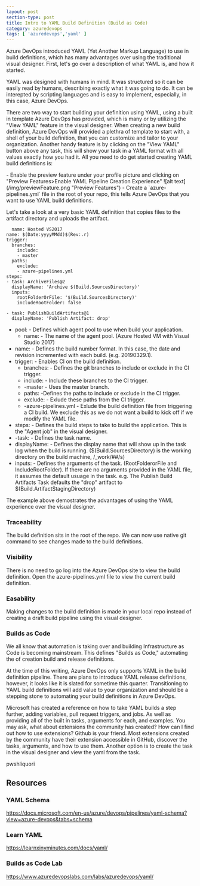 ```yaml
---
layout: post
section-type: post
title: Intro to YAML Build Definition (Build as Code)
category: azuredevops
tags: [ 'azuredevops','yaml' ]
---
```


Azure DevOps introduced YAML (Yet Another Markup Language) to use in build definitions, which has many advantages over using the traditional visual designer. First, let's go over a description of what YAML is, and how it started. 

YAML was designed with humans in mind. It was structured so it can be easily read by humans, describing exactly what it was going to do. It can be interepted by scripting languages and is easy to implement, especially, in this case, Azure DevOps. 

There are two way to start building your definition using YAML, using a built in template Azure DevOps has provided, which is many or by utilizing the "View YAML" feature in the visual designer. When creating a new build definition, Azure DevOps will provided a plethra of template to start with, a shell of your build definition, that you can customize and tailor to your organization. Another handy feature is by clicking on the "View YAML" button above any task, this will show your task in a YAML format with all values exactly how you had it. All you need to do get started creating YAML build definitions is:

<p  align="left">
- Enable the preview feature under your profile picture and clicking on "Preview Features>Enable YAML Pipeline Creation Experience" 
![alt text](/img/previewFeature.png "Preview Features")
- Create a `azure-pipelines.yml` file in the root of your repo, this tells Azure DevOps that you want to use YAML build definitions.  
</p>

Let's take a look at a very basic YAML definition that copies files to the artifact directory and uploads the artifact.

```pool:
  name: Hosted VS2017
name: $(Date:yyyyMMdd)$(Rev:.r)
trigger:
  branches:
    include:
    - master
  paths:
    exclude:
    - azure-pipelines.yml
steps:
- task: ArchiveFiles@2
  displayName: 'Archive $(Build.SourcesDirectory)'
  inputs:
    rootFolderOrFile: '$(Build.SourcesDirectory)'
    includeRootFolder: false

- task: PublishBuildArtifacts@1
  displayName: 'Publish Artifact: drop'
```

- pool: - Defines which agent pool to use when build your application.
    - name: - The name of the agent pool. (Azure Hosted VM with Visual Studio 2017)
- name: - Defines the build number format. In this case, the date and revision incremented with each build. (e.g. 20190329.1).
- trigger: - Enables CI on the build definition.
    - branches: - Defines the git branches to include or exclude in the CI trigger. 
    - include: - Include these branches to the CI trigger. 
    - -master - Uses the master branch.
    - paths: -Defines the paths to include or exclude in the CI trigger.
    - exclude: - Exlude these paths from the CI trigger.
    - -azure-pipelines.yml - Exlude the build definition file from triggering a CI build. We exclude this as we do not want a build to kick off if we modify the YAML file.
- steps: - Defines the build steps to take to build the application. This is the "Agent job" in the visual designer.
- -task: - Defines the task name.
- displayName: - Defines the display name that will show up in the task log when the build is running. ($(Build.SourcesDirectory) is the working directory on the build machine, /_work/##/s)
- inputs: - Defines the arguments of the task. (RootFolderorFile and IncludeRootFolder). If there are no arguments provided in the YAML file, it assumes the default usuage in the task. e.g. The Publish Build Artifacts Task defaults the "drop" artifact to $(Build.ArtifactStagingDirectory)

The example above demostrates the advantages of using the YAML experience over the visual designer.

### Traceability

The build definition sits in the root of the repo. We can now use native git command to see changes made to the build definitions. 

### Visibility 

There is no need to go log into the Azure DevOps site to view the build definition. Open the azure-pipelines.yml file to view the current build definition.

### Easability

Making changes to the build definition is made in your local repo instead of creating a draft build pipeline using the visual designer. 

### Builds as Code

We all know that automation is taking over and building Infrastructure as Code is becoming mainstream. This defines "Builds as Code," automating the of creation build and release definitions. 

At the time of this writing, Azure DevOps only supports YAML in the build definition pipeline. There are plans to introduce YAML release definitions, however, it looks like it is slated for sometime this quarter. Transitioning to YAML build definitions will add value to your organization and should be a stepping stone to automating your build definitions in Azure DevOps.

Microsoft has created a reference on how to take YAML builds a step further, adding variables, pull request triggers, and jobs. As well as providing all of the built in tasks, arguments for each, and examples. You may ask, what about extensions the community has created? How can I find out how to use extensions? Github is your friend. Most extensions created by the community have their extension accessible in GitHub, discover the tasks, arguments, and how to use them. Another option is to create the task in the visual designer and view the yaml from the task. 

pwshliquori

## Resources

### YAML Schema

https://docs.microsoft.com/en-us/azure/devops/pipelines/yaml-schema?view=azure-devops&tabs=schema

### Learn YAML

https://learnxinyminutes.com/docs/yaml/

### Builds as Code Lab

https://www.azuredevopslabs.com/labs/azuredevops/yaml/